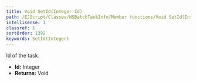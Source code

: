 ```yaml
---
title: Void SetId(Integer Id)
path: /EJScript/Classes/NSBatchTaskInfo/Member functions/Void SetId(Integer p_0)
intellisense: 1
classref: 1
sortOrder: 1392
keywords: SetId(Integer)
---
```



Id of the task.



* **Id:** Integer
* **Returns:** Void


